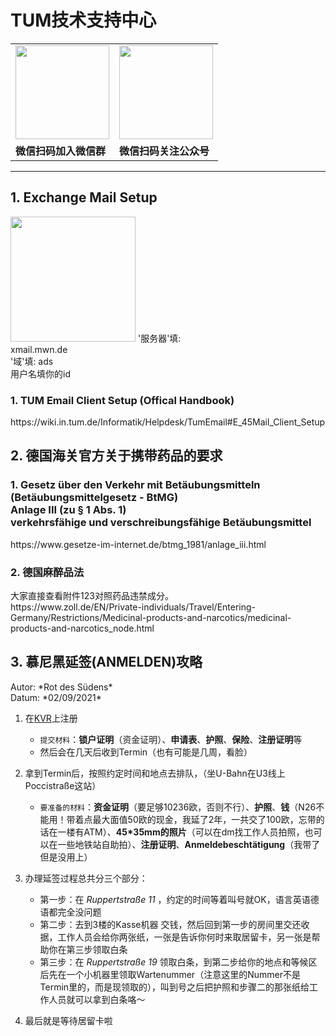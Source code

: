 # TUM技术支持中心
<table style="border:0">
   <tr>
      <td><img src="https://user-images.githubusercontent.com/33310255/131970197-b9c326f4-f881-44e2-9b56-5edb072c4b50.png" width=150px /></td>
      <td><img src="https://user-images.githubusercontent.com/33310255/132150400-9fb60742-4a04-42e7-864c-0cee5528c147.jpg" width=150px /></td>
   </tr>
   <tr>
      <td><b>微信扫码加入微信群</b></td>
      <td><b>微信扫码关注公众号</b></td>
   </tr>
</table>

<hr>

<h2>1. Exchange Mail Setup</h1>
<img src="https://user-images.githubusercontent.com/33310255/131637136-fc017d83-4696-4593-9de9-5515c509e88b.png" width=200px/>
'服务器'填: <br>
xmail.mwn.de <br>
'域'填: ads <br>
用户名填你的id <br>
<h3>1. TUM Email Client Setup (Offical Handbook)</h3>
https://wiki.in.tum.de/Informatik/Helpdesk/TumEmail#E_45Mail_Client_Setup
<h2>2. 德国海关官方关于携带药品的要求</h2>
<h3>1. Gesetz über den Verkehr mit Betäubungsmitteln (Betäubungsmittelgesetz - BtMG) <br>
Anlage III (zu § 1 Abs. 1) <br>
verkehrsfähige und verschreibungsfähige Betäubungsmittel</h3>
https://www.gesetze-im-internet.de/btmg_1981/anlage_iii.html
<br>
<h3>2. 德国麻醉品法</h3>
大家直接查看附件123对照药品违禁成分。<br>
https://www.zoll.de/EN/Private-individuals/Travel/Entering-Germany/Restrictions/Medicinal-products-and-narcotics/medicinal-products-and-narcotics_node.html

<h2>3. 慕尼黑延签(ANMELDEN)攻略</h2>
Autor: *Rot des Südens*	<br>
Datum: *02/09/2021*

1. 在[KVR](http://www.muenchen.de/dienstleistungsfinder/muenchen/1089339/)上注册
   - `提交材料`：**锁户证明**（资金证明）、**申请表**、**护照**、**保险**、**注册证明**等
   - 然后会在几天后收到Termin（也有可能是几周，看脸）

2. 拿到Termin后，按照约定时间和地点去排队，（坐U-Bahn在U3线上Poccistraße这站）

   - `要准备的材料`：**资金证明**（要足够10236欧，否则不行）、**护照**、**钱**（N26不能用！带着点最大面值50欧的现金，我延了2年，一共交了100欧，忘带的话在一楼有ATM）、**45*35mm的照片**（可以在dm找工作人员拍照，也可以在一些地铁站自助拍）、**注册证明**、**Anmeldebeschtätigung**（我带了但是没用上）

3. 办理延签过程总共分三个部分：

   - 第一步：在 *Ruppertstraße 11* ，约定的时间等着叫号就OK，语言英语德语都完全没问题
   - 第二步：去到3楼的Kasse机器 交钱，然后回到第一步的房间里交还收据，工作人员会给你两张纸，一张是告诉你何时来取居留卡，另一张是帮助你在第三步领取白条
   - 第三步：在 *Ruppertstraße 19* 领取白条，到第二步给你的地点和等候区后先在一个小机器里领取Wartenummer（注意这里的Nummer不是Termin里的，而是现领取的），叫到号之后把护照和步骤二的那张纸给工作人员就可以拿到白条咯～

4. 最后就是等待居留卡啦



